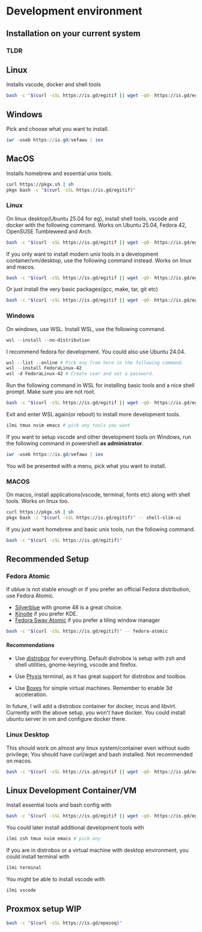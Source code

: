 # Development environment

## Installation on your current system

### TLDR

## Linux

Installs vscode, docker and shell tools

```bash
bash -c "$(curl -sSL https://is.gd/egitif || wget -qO- https://is.gd/egitif)" -- dev
```

## Windows

Pick and choose what you want to install.

```powershell
iwr -useb https://is.gd/vefawu | iex
```

## MacOS

Installs homebrew and essential unix tools.

```bash
curl https://pkgx.sh | sh
pkgx bash -c "$(curl -sSL https://is.gd/egitif)"
```

### Linux

On linux desktop(Ubuntu 25.04 for eg), install shell tools, vscode and docker with the following command. Works on Ubuntu 25.04, Fedora 42, OpenSUSE Tumbleweed and Arch.

```bash
bash -c "$(curl -sSL https://is.gd/egitif || wget -qO- https://is.gd/egitif)" -- dev
```

If you only want to install modern unix tools in a development container/vm/desktop, use the following command instead. Works on linux and macos.

```bash
bash -c "$(curl -sSL https://is.gd/egitif || wget -qO- https://is.gd/egitif)" -- shell-slim
```

Or just install the very basic packages(gcc, make, tar, git etc)

```bash
bash -c "$(curl -sSL https://is.gd/egitif || wget -qO- https://is.gd/egitif)"
```

### Windows

On windows, use WSL. Install WSL, use  the following command.

```powershell
wsl --install --no-distribution
```

I recommend fedora for development. You could also use Ubuntu 24.04.

```powershell
wsl --list --online # Pick any from here in the following command.
wsl --install FedoraLinux-42
wsl -d FedoraLinux-42 # Create user and set a password.
```

Run the following command in WSL for installing basic tools and a nice shell prompt. Make sure you are not root.

```bash
bash -c "$(curl -sSL https://is.gd/egitif || wget -qO- https://is.gd/egitif)" -- wslbox
```

Exit and enter WSL again(or reboot) to install more development tools.

```bash
ilmi tmux nvim emacs # pick any tools you want
```

If you want to setup vscode and other development tools on Windows, run the following command in powershell **as administrator**.

```powershell
iwr -useb https://is.gd/vefawu | iex
```

You will be presented with a menu, pick what you want to install.


### MACOS

On macos, install applications(vscode, terminal, fonts etc) along with shell tools. Works on linux too.

```bash
curl https://pkgx.sh | sh
pkgx bash -c "$(curl -sSL https://is.gd/egitif)" -- shell-slim-ui
```

If you just want homebrew and basic unix tools, run the following command.

```bash
bash -c "$(curl -sSL https://is.gd/egitif)"
```


## Recommended Setup

### Fedora Atomic

If ublue is not stable enough or if you prefer an official Fedora distribution, use Fedora Atomic.

  - [Silverblue](https://fedoraproject.org/atomic-desktops/silverblue) with gnome 48 is a great choice.
  - [Kinoite](https://fedoraproject.org/atomic-desktops/kinoite) if you prefer KDE.
  - [Fedora Sway Atomic](https://fedoraproject.org/atomic-desktops/sway) if you prefer a tiling window manager

```bash
bash -c "$(curl -sSL https://is.gd/egitif)" -- fedora-atomic
```

#### Recommendations

  - Use [distrobox](https://distrobox.it) for everything. Default distrobox is setup with zsh and shell utilities, gnome-keyring, vscode and firefox.

  - Use [Ptyxis](https://gitlab.gnome.org/chergert/ptyxis) terminal, as it has great support for distrobox and toolbox.

  - Use [Boxes](https://apps.gnome.org/Boxes) for simple virtual machines. Remember to enable 3d acceleration.


In future, I will add a distrobox container for docker, incus and libvirt. Currently with the above setup, you won't have docker. You could install ubuntu server in vm and configure docker there.


### Linux Desktop

This should work on almost any linux system/container even without sudo privilege; You should have curl/wget and bash installed. Not recommended on macos.

```bash
bash -c "$(curl -sSL https://is.gd/egitif || wget -qO- https://is.gd/egitif)" -- generic
```


## Linux Development Container/VM

Install essential tools and bash config with

```bash
bash -c "$(curl -sSL https://is.gd/egitif || wget -qO- https://is.gd/egitif)" -- slimbox
```

You could later install additional development tools with

```bash
ilmi zsh tmux nvim emacs # pick any
```

If you are in distrobox or a virtual machine with desktop environment, you could install terminal with

```bash
ilmi terminal
```

You might be able to install vscode with

```bash
ilmi vscode
```

## Proxmox setup WIP

```bash
bash -c "$(curl -sSL https://is.gd/epesoq)"
```
